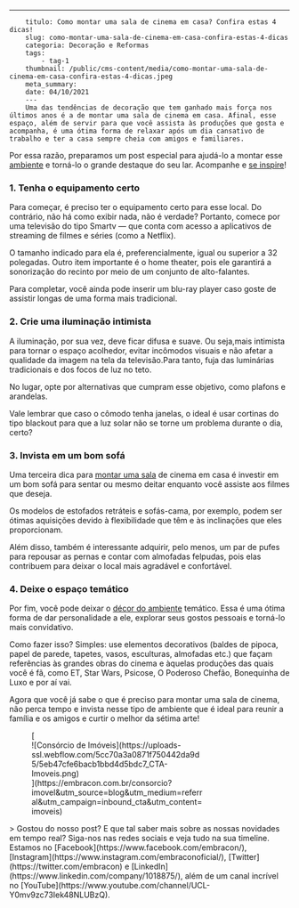 ---
        titulo: Como montar uma sala de cinema em casa? Confira estas 4 dicas!
        slug: como-montar-uma-sala-de-cinema-em-casa-confira-estas-4-dicas
        categoria: Decoração e Reformas
        tags:
            - tag-1
        thumbnail: /public/cms-content/media/como-montar-uma-sala-de-cinema-em-casa-confira-estas-4-dicas.jpeg
        meta_summary: 
        date: 04/10/2021
        ---
        Uma das tendências de decoração que tem ganhado mais força nos últimos anos é a de montar uma sala de cinema em casa. Afinal, esse espaço, além de servir para que você assista às produções que gosta e acompanha, é uma ótima forma de relaxar após um dia cansativo de trabalho e ter a casa sempre cheia com amigos e familiares.

Por essa razão, preparamos um post especial para ajudá-lo a montar esse[ ambiente](https://www.embracon.com.br/blog/confira-5-dicas-para-deixar-qualquer-ambiente-aconchegante) e torná-lo o grande destaque do seu lar. Acompanhe e [se inspire](https://www.embracon.com.br/blog/como-escolher-as-cores-de-tintas-para-os-ambientes-da-casa)!

### 1. Tenha o equipamento certo

Para começar, é preciso ter o equipamento certo para esse local. Do contrário, não há como exibir nada, não é verdade? Portanto, comece por uma televisão do tipo Smartv — que conta com acesso a aplicativos de streaming de filmes e séries (como a Netflix).

O tamanho indicado para ela é, preferencialmente, igual ou superior a 32 polegadas. Outro item importante é o home theater, pois ele garantirá a sonorização do recinto por meio de um conjunto de alto-falantes.

Para completar, você ainda pode inserir um blu-ray player caso goste de assistir longas de uma forma mais tradicional.

### 2. Crie uma iluminação intimista

A iluminação, por sua vez, deve ficar difusa e suave. Ou seja,mais intimista para tornar o espaço acolhedor, evitar incômodos visuais e não afetar a qualidade da imagem na tela da televisão.Para tanto, fuja das luminárias tradicionais e dos focos de luz no teto.

No lugar, opte por alternativas que cumpram esse objetivo, como plafons e arandelas.

Vale lembrar que caso o cômodo tenha janelas, o ideal é usar cortinas do tipo blackout para que a luz solar não se torne um problema durante o dia, certo?

### 3. Invista em um bom sofá

Uma terceira dica para [montar uma sala](https://www.embracon.com.br/blog/5-dicas-de-decoracao-de-sala-para-voce-fazer-hoje) de cinema em casa é investir em um bom sofá para sentar ou mesmo deitar enquanto você assiste aos filmes que deseja.

Os modelos de estofados retráteis e sofás-cama, por exemplo, podem ser ótimas aquisições devido à flexibilidade que têm e às inclinações que eles proporcionam.

Além disso, também é interessante adquirir, pelo menos, um par de pufes para repousar as pernas e contar com almofadas felpudas, pois elas contribuem para deixar o local mais agradável e confortável.

### 4. Deixe o espaço temático

Por fim, você pode deixar o [décor do ambiente](https://www.embracon.com.br/blog/estilos-de-decoracao-conheca-os-principais-e-identifique-o-seu) temático. Essa é uma ótima forma de dar personalidade a ele, explorar seus gostos pessoais e torná-lo mais convidativo.

Como fazer isso? Simples: use elementos decorativos (baldes de pipoca, papel de parede, tapetes, vasos, esculturas, almofadas etc.) que façam referências às grandes obras do cinema e àquelas produções das quais você é fã, como ET, Star Wars, Psicose, O Poderoso Chefão, Bonequinha de Luxo e por aí vai.

Agora que você já sabe o que é preciso para montar uma sala de cinema, não perca tempo e invista nesse tipo de ambiente que é ideal para reunir a família e os amigos e curtir o melhor da sétima arte!

<figure class="w-richtext-figure-type-image w-richtext-align-center" style="max-width:310px">[<div>![Consórcio de Imóveis](https://uploads-ssl.webflow.com/5cc70a3a0871f750442da9d5/5eb47cfe6bacb1bbd4d5bdc7_CTA-Imoveis.png)</div>](https://embracon.com.br/consorcio?imovel&utm_source=blog&utm_medium=referral&utm_campaign=inbound_cta&utm_content=imoveis)</figure>> Gostou do nosso post? E que tal saber mais sobre as nossas novidades em tempo real? Siga-nos nas redes sociais e veja tudo na sua timeline. Estamos no [Facebook](https://www.facebook.com/embracon/), [Instagram](https://www.instagram.com/embraconoficial/), [Twitter](https://twitter.com/embracon) e [LinkedIn](https://www.linkedin.com/company/1018875/), além de um canal incrível no [YouTube](https://www.youtube.com/channel/UCL-Y0mv9zc73Iek48NLUBzQ).
        